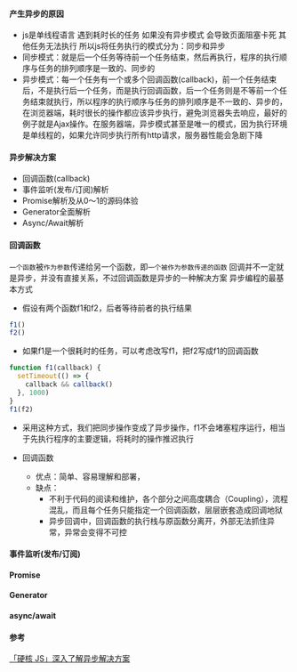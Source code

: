 #### 产生异步的原因

- js是单线程语言 遇到耗时长的任务 如果没有异步模式 会导致页面阻塞卡死 其他任务无法执行 所以js将任务执行的模式分为：同步和异步
- 同步模式：就是后一个任务等待前一个任务结束，然后再执行，程序的执行顺序与任务的排列顺序是一致的、同步的
- 异步模式：每一个任务有一个或多个回调函数(callback)，前一个任务结束后，不是执行后一个任务，而是执行回调函数，后一个任务则是不等前一个任务结束就执行，所以程序的执行顺序与任务的排列顺序是不一致的、异步的，在浏览器端，耗时很长的操作都应该异步执行，避免浏览器失去响应，最好的例子就是Ajax操作。在服务器端，异步模式甚至是唯一的模式，因为执行环境是单线程的，如果允许同步执行所有http请求，服务器性能会急剧下降

#### 异步解决方案

- 回调函数(callback)
- 事件监听(发布/订阅)解析
- Promise解析及从0～1的源码体验
- Generator全面解析
- Async/Await解析


#### 回调函数

`一个函数`被`作为参数`传递给另一个函数，即`一个被作为参数传递的函数`
回调并不一定就是异步，并没有直接关系，不过回调函数是异步的一种解决方案
异步编程的最基本方式

- 假设有两个函数f1和f2，后者等待前者的执行结果
```js
f1()
f2()
```

- 如果f1是一个很耗时的任务，可以考虑改写f1，把f2写成f1的回调函数
```js
function f1(callback) {
  setTimeout(() => {
    callback && callback()
  }, 1000)
}
f1(f2)
```

- 采用这种方式，我们把同步操作变成了异步操作，f1不会堵塞程序运行，相当于先执行程序的主要逻辑，将耗时的操作推迟执行

- 回调函数
  - 优点：简单、容易理解和部署，
  - 缺点：
    - 不利于代码的阅读和维护，各个部分之间高度耦合（Coupling），流程混乱，而且每个任务只能指定一个回调函数，层层嵌套造成回调地狱
    - 异步回调中，回调函数的执行栈与原函数分离开，外部无法抓住异常，异常会变得不可控


#### 事件监听(发布/订阅)


#### Promise

#### Generator

#### async/await


#### 参考

[「硬核 JS」深入了解异步解决方案](https://juejin.cn/post/6844904050543034376#heading-31)
